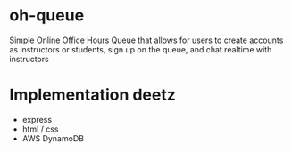 # oh-queue
Simple Online Office Hours Queue that allows for users to create accounts as instructors or students, sign up on the queue, and chat realtime with instructors

# Implementation deetz
* express
* html / css
* AWS DynamoDB

